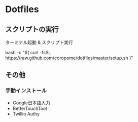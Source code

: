 # Dotfiles

## スクリプトの実行
ターミナル起動 & スクリプト実行

bash -c "$( curl -fsSL https://raw.github.com/coropome/dotfiles/master/setup.sh )"

## その他
### 手動インストール
- Google日本語入力
- BetterTouchTool
- Twillio Authy